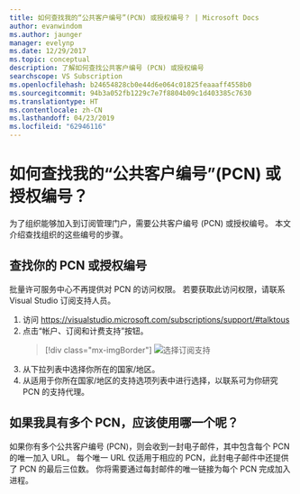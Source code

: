 ```yaml
---
title: 如何查找我的“公共客户编号”(PCN) 或授权编号？ | Microsoft Docs
author: evanwindom
ms.author: jaunger
manager: evelynp
ms.date: 12/29/2017
ms.topic: conceptual
description: 了解如何查找公共客户编号 (PCN) 或授权编号
searchscope: VS Subscription
ms.openlocfilehash: b24654828cb0e44d6e064c01825feaaaff4558b0
ms.sourcegitcommit: 94b3a052fb1229c7e7f8804b09c1d403385c7630
ms.translationtype: HT
ms.contentlocale: zh-CN
ms.lasthandoff: 04/23/2019
ms.locfileid: "62946116"
---
```

# <a name="how-do-i-locate-my-public-customer-number-pcn-or-authorization-number"></a>如何查找我的“公共客户编号”(PCN) 或授权编号？

为了组织能够加入到订阅管理门户，需要公共客户编号 (PCN) 或授权编号。 本文介绍查找组织的这些编号的步骤。

## <a name="to-locate-your-pcn-or-authorization-number"></a>查找你的 PCN 或授权编号

批量许可服务中心不再提供对 PCN 的访问权限。  若要获取此访问权限，请联系 Visual Studio 订阅支持人员。
1. 访问 https://visualstudio.microsoft.com/subscriptions/support/#talktous
2. 点击“帐户、订阅和计费支持”按钮。
    > [!div class="mx-imgBorder"]
    > ![选择订阅支持](_img/vlsc/vlsc-pcn.png)
3. 从下拉列表中选择你所在的国家/地区。
4. 从适用于你所在国家/地区的支持选项列表中进行选择，以联系可为你研究 PCN 的支持代理。

## <a name="if-i-have-more-than-one-pcn-which-one-should-i-use"></a>如果我具有多个 PCN，应该使用哪一个呢？

如果你有多个公共客户编号 (PCN)，则会收到一封电子邮件，其中包含每个 PCN 的唯一加入 URL。 每个唯一 URL 仅适用于相应的 PCN，此封电子邮件中还提供了 PCN 的最后三位数。 你将需要通过每封邮件的唯一链接为每个 PCN 完成加入进程。